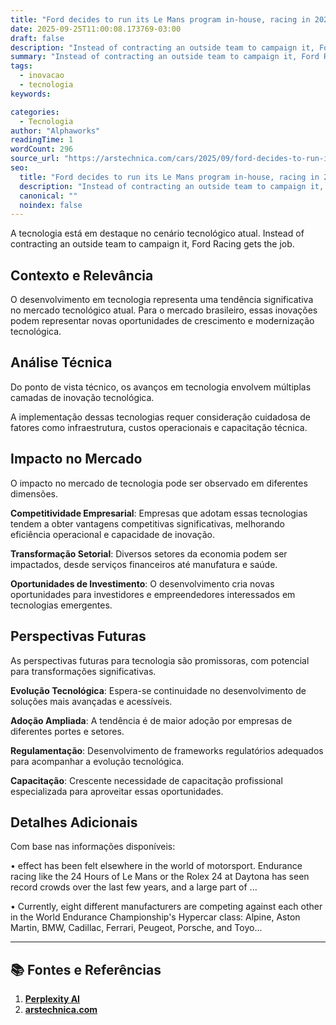 ```yaml
---
title: "Ford decides to run its Le Mans program in-house, racing in 2027"
date: 2025-09-25T11:00:08.173769-03:00
draft: false
description: "Instead of contracting an outside team to campaign it, Ford Racing gets the job."
summary: "Instead of contracting an outside team to campaign it, Ford Racing gets the job."
tags:
  - inovacao
  - tecnologia
keywords:

categories:
  - Tecnologia
author: "Alphaworks"
readingTime: 1
wordCount: 296
source_url: "https://arstechnica.com/cars/2025/09/ford-decides-to-run-its-le-mans-program-in-house-racing-in-2027/"
seo:
  title: "Ford decides to run its Le Mans program in-house, racing in 2027"
  description: "Instead of contracting an outside team to campaign it, Ford Racing gets the job."
  canonical: ""
  noindex: false
---
```


A tecnologia está em destaque no cenário tecnológico atual. Instead of contracting an outside team to campaign it, Ford Racing gets the job.

## Contexto e Relevância

O desenvolvimento em tecnologia representa uma tendência significativa no mercado tecnológico atual. Para o mercado brasileiro, essas inovações podem representar novas oportunidades de crescimento e modernização tecnológica.
## Análise Técnica

Do ponto de vista técnico, os avanços em tecnologia envolvem múltiplas camadas de inovação tecnológica.



A implementação dessas tecnologias requer consideração cuidadosa de fatores como infraestrutura, custos operacionais e capacitação técnica.
## Impacto no Mercado

O impacto no mercado de tecnologia pode ser observado em diferentes dimensões.

**Competitividade Empresarial**: Empresas que adotam essas tecnologias tendem a obter vantagens competitivas significativas, melhorando eficiência operacional e capacidade de inovação.

**Transformação Setorial**: Diversos setores da economia podem ser impactados, desde serviços financeiros até manufatura e saúde.

**Oportunidades de Investimento**: O desenvolvimento cria novas oportunidades para investidores e empreendedores interessados em tecnologias emergentes.


## Perspectivas Futuras

As perspectivas futuras para tecnologia são promissoras, com potencial para transformações significativas.

**Evolução Tecnológica**: Espera-se continuidade no desenvolvimento de soluções mais avançadas e acessíveis.

**Adoção Ampliada**: A tendência é de maior adoção por empresas de diferentes portes e setores.

**Regulamentação**: Desenvolvimento de frameworks regulatórios adequados para acompanhar a evolução tecnológica.

**Capacitação**: Crescente necessidade de capacitação profissional especializada para aproveitar essas oportunidades.
## Detalhes Adicionais

Com base nas informações disponíveis:

• effect has been felt elsewhere in the world of motorsport. Endurance racing like the 24 Hours of Le Mans or the Rolex 24 at Daytona has seen record crowds over the last few years, and a large part of ...

• Currently, eight different manufacturers are competing against each other in the World Endurance Championship's Hypercar class: Alpine, Aston Martin, BMW, Cadillac, Ferrari, Peugeot, Porsche, and Toyo...



---

## 📚 Fontes e Referências

1. **[Perplexity AI](https://www.perplexity.ai/)**
2. **[arstechnica.com](https://arstechnica.com/cars/2025/09/ford-decides-to-run-its-le-mans-program-in-house-racing-in-2027/)**
